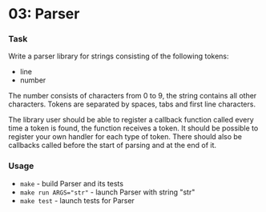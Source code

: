 # 03: Parser

### Task

Write a parser library for strings consisting of the following tokens:

- line
- number

The number consists of characters from 0 to 9, the string contains all other characters. Tokens are separated by spaces, tabs and first line characters.

The library user should be able to register a callback function called every time a token is found, the function receives a token. It should be possible to register your own handler for each type of token. There should also be callbacks called before the start of parsing and at the end of it.

### Usage

* ```make``` - build Parser and its tests
* ```make run ARGS="str"``` - launch Parser with string "str"
* ```make test``` - launch tests for Parser
